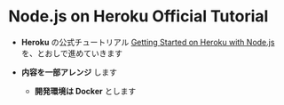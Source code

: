 # Node.js on Heroku Official Tutorial

- __Heroku__ の公式チュートリアル [Getting Started on Heroku with Node.js](https://devcenter.heroku.com/articles/getting-started-with-nodejs?singlepage=true) を、とおしで進めていきます

- __内容を一部アレンジ__ します

  - __開発環境は Docker__ とします
